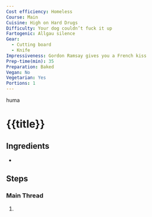 ```yaml
---
Cost efficiency: Homeless
Course: Main
Cuisine: High on Hard Drugs
Difficulty: Your dog couldn’t fuck it up
Fartogenic: Allgau silence
Gear:
  - Cutting board
  - Knife
Impressiveness: Gordon Ramsay gives you a French kiss
Prep-time(min): 35
Preparation: Baked
Vegan: No
Vegetarian: Yes
Portions: 1
---
```

huma
# {{title}}

## Ingredients

- 

## Steps

### Main Thread

1.